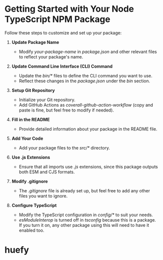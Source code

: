 # Getting Started with Your Node TypeScript NPM Package

Follow these steps to customize and set up your package:

1. **Update Package Name**  
   - Modify _your-package-name_ in _package.json_ and other relevant files to reflect your package's name.

2. **Update Command Line Interface (CLI) Command**  
   - Update the _bin/*_ files to define the CLI command you want to use.
   - Reflect these changes in the _package.json_ under the _bin_ section.

3. **Setup Git Repository**  
   - Initialize your Git repository.
   - Add GitHub Actions as _coverall-github-action-workflow_ (copy and paste is fine, but feel free to modify if needed).

4. **Fill in the README**  
   - Provide detailed information about your package in the README file.

5. **Add Your Code**  
   - Add your package files to the _src/*_ directory.

6. **Use .js Extensions**  
   - Ensure that all imports use _.js_ extensions, since this package outputs both ESM and CJS formats.

7. **Modify .gitignore**  
   - The _.gitignore_ file is already set up, but feel free to add any other files you want to ignore.

8. **Configure TypeScript**  
   - Modify the TypeScript configuration in _config/*_ to suit your needs.
   - _esModuleInterop_ is turned off in _tsconfig_ because this is a package. If you turn it on, any other package using this will need to have it enabled too.
# huefy
